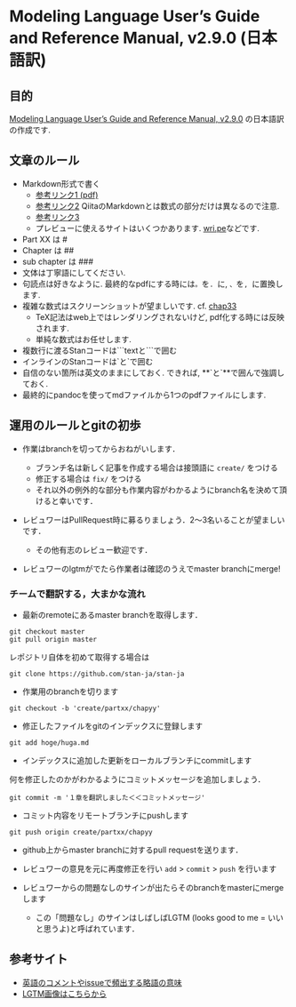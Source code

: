 # Modeling Language User’s Guide and Reference Manual, v2.9.0 (日本語訳)

## 目的
[Modeling Language User’s Guide and Reference Manual, v2.9.0](https://github.com/stan-dev/stan/releases/download/v2.9.0/stan-reference-2.9.0.pdf) の日本語訳の作成です.

## 文章のルール
* Markdown形式で書く
  * [参考リンク1 (pdf)](http://packetlife.net/media/library/16/Markdown.pdf)
  * [参考リンク2](http://qiita.com/Qiita/items/c686397e4a0f4f11683d) QiitaのMarkdownとは数式の部分だけは異なるので注意.
  * [参考リンク3](https://github.com/adam-p/markdown-here/wiki/Markdown-Cheatsheet)
  * プレビューに使えるサイトはいくつかあります. [wri.pe](https://wri.pe/)などです.
* Part XX は #
* Chapter は ##
* sub chapter は ###
* 文体は丁寧語にしてください.
* 句読点は好きなように. 最終的なpdfにする時には`。`を`. `に, `、`を`, `に置換します.
* 複雑な数式はスクリーンショットが望ましいです. cf. [chap33](https://github.com/stan-ja/stan-ja/blob/master/part04/chap33/chap33.md)
  * TeX記法はweb上ではレンダリングされないけど, pdf化する時には反映されます.
  * 単純な数式はお任せします.
* 複数行に渡るStanコードは\`\`\`textと\`\`\`で囲む
* インラインのStanコードは\`と\`で囲む
* 自信のない箇所は英文のままにしておく. できれば, \*\*\`と\`\*\*で囲んで強調しておく.
* 最終的にpandocを使ってmdファイルから1つのpdfファイルにします.

## 運用のルールとgitの初歩

* 作業はbranchを切ってからおねがいします．
	* ブランチ名は新しく記事を作成する場合は接頭語に `create/` をつける
	* 修正する場合は `fix/` をつける
	* それ以外の例外的な部分も作業内容がわかるようにbranch名を決めて頂けると幸いです．

* レビュワーはPullRequest時に募るりましょう．2～3名いることが望ましいです．
	* その他有志のレビュー歓迎です．
* レビュワーのlgtmがでたら作業者は確認のうえでmaster branchにmerge!



### チームで翻訳する，大まかな流れ
* 最新のremoteにあるmaster branchを取得します．

```
git checkout master
git pull origin master
```

レポジトリ自体を初めて取得する場合は

```
git clone https://github.com/stan-ja/stan-ja
```

* 作業用のbranchを切ります

```
git checkout -b 'create/partxx/chapyy'
```

* 修正したファイルをgitのインデックスに登録します

```
git add hoge/huga.md
```

* インデックスに追加した更新をローカルブランチにcommitします

何を修正したのかがわかるようにコミットメッセージを追加しましょう．
```
git commit -m '１章を翻訳しました＜＜コミットメッセージ'
```

* コミット内容をリモートブランチにpushします

```
git push origin create/partxx/chapyy
```

* github上からmaster branchに対するpull requestを送ります．

* レビュワーの意見を元に再度修正を行い `add` > `commit` > `push` を行います

* レビュワーからの問題なしのサインが出たらそのbranchをmasterにmergeします
	* この「問題なし」のサインはしばしばLGTM (looks good to me = いいと思うよ)と呼ばれています．


## 参考サイト

* [英語のコメントやissueで頻出する略語の意味](http://qiita.com/uasi/items/86c3a09d17792ab62dfe)
* [LGTM画像はこちらから](http://www.lgtm.in/)


